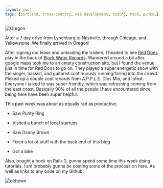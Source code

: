 ```yaml
---
layout: post
tags: [portland, cross-country, web development, coding, hack, punks,]
---
```


![Oregon](http://i.imgur.com/Efaox.jpg)

After a 7 day drive from Lynchburg to Nashville, through Chicago, and Yellowstone. We finally arrived in Oregon!

After signing our lease and unloading the trailers, I headed to see [Red Dons](http://www.reddons.com/) play in the back of [Black Water Records](http://www.blackwaterpdx.com/). Wandered around a bit after google maps took me to an empty construction site, but I found the venue just in time for Red Dons to go on. They played a super energetic show with the singer, bassist, and guitarist continuously running/falling into the crowd. Picked up a couple cool records from A.P.P.L.E. Dios Mio, and Infest. Everyone I talked to was super friendly, which was refreshing coming from the east coast. Basically 90% of all the people I have encountered since being here have been super helpful.

This past week was about as equally rad as productive.

* Saw Purity Ring

* Visited a bunch of local startups

* Saw Danny Brown

* Fixed a lot of stuff with the back end of this blog

* Got a bike

Also, bought a book on Rails 3, gunna spend some time this week doing tutorials. I am probably gunna be posting some of the process on here. As well as links to any code on my Github.

![oldtown](http://i.imgur.com/Gq0Ma.jpg)
